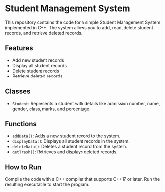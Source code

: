 # Student Management System

This repository contains the code for a simple Student Management System implemented in C++. The system allows you to add, read, delete student records, and retrieve deleted records.

## Features

- Add new student records
- Display all student records
- Delete student records
- Retrieve deleted records

## Classes

- `Student`: Represents a student with details like admission number, name, gender, class, marks, and percentage.

## Functions

- `addData()`: Adds a new student record to the system.
- `displayData()`: Displays all student records in the system.
- `deleteData()`: Deletes a student record from the system.
- `getTrash()`: Retrieves and displays deleted records.

## How to Run

Compile the code with a C++ compiler that supports C++17 or later. Run the resulting executable to start the program.
